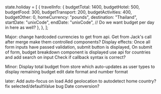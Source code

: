 state.holiday = [
  {
    travelInfo: {
      budgetTotal: 1400,
      budgetHotel: 500,
      budgetFood: 300,
      budgetTransport: 200,
      budgetActivities: 400,
      budgetOther: 0,
      homeCurrency: "pounds",
      destination: "Thailand",
      startDate: "unixCode",
      endDate: "unixCode",
      // Do we want budget per day in here as well?
    },
  },
];

Major:
change hardcoded currencies to get from api. Get from Jack's call after merge
make them controlled components?
Display effects: Once all form inputs have passed validation, submit button is displayed, On submit of form, budget breakdown component is displayed
use api for countries and add search on input
Check if callback syntax is correct?

Minor: 
Display total budget from store which auto-updates as user types to display remaining budget
edit date format and number format

later:
Add auto-focus on load
Add geolocation to autodetect home country?
fix selected/defaultValue bug
Date conversion?



